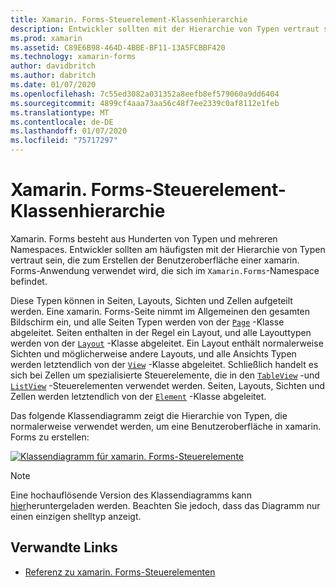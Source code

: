 ```yaml
---
title: Xamarin. Forms-Steuerelement-Klassenhierarchie
description: Entwickler sollten mit der Hierarchie von Typen vertraut sein, die zum Erstellen der Benutzeroberfläche einer xamarin. Forms-Anwendung verwendet werden.
ms.prod: xamarin
ms.assetid: C89E6B98-464D-4BBE-BF11-13A5FCBBF420
ms.technology: xamarin-forms
author: davidbritch
ms.author: dabritch
ms.date: 01/07/2020
ms.openlocfilehash: 7c55ed3082a031352a8eefb8ef579060a9dd6404
ms.sourcegitcommit: 4899cf4aaa73aa56c48f7ee2339c0af8112e1feb
ms.translationtype: MT
ms.contentlocale: de-DE
ms.lasthandoff: 01/07/2020
ms.locfileid: "75717297"
---
```

# <a name="xamarinforms-controls-class-hierarchy"></a>Xamarin. Forms-Steuerelement-Klassenhierarchie

Xamarin. Forms besteht aus Hunderten von Typen und mehreren Namespaces. Entwickler sollten am häufigsten mit der Hierarchie von Typen vertraut sein, die zum Erstellen der Benutzeroberfläche einer xamarin. Forms-Anwendung verwendet wird, die sich im `Xamarin.Forms`-Namespace befindet.

Diese Typen können in Seiten, Layouts, Sichten und Zellen aufgeteilt werden. Eine xamarin. Forms-Seite nimmt im Allgemeinen den gesamten Bildschirm ein, und alle Seiten Typen werden von der [`Page`](xref:Xamarin.Forms.Page) -Klasse abgeleitet. Seiten enthalten in der Regel ein Layout, und alle Layouttypen werden von der [`Layout`](xref:Xamarin.Forms.Layout) -Klasse abgeleitet. Ein Layout enthält normalerweise Sichten und möglicherweise andere Layouts, und alle Ansichts Typen werden letztendlich von der [`View`](xref:Xamarin.Forms.View) -Klasse abgeleitet. Schließlich handelt es sich bei Zellen um spezialisierte Steuerelemente, die in den [`TableView`](xref:Xamarin.Forms.TableView) -und [`ListView`](xref:Xamarin.Forms.ListView) -Steuerelementen verwendet werden. Seiten, Layouts, Sichten und Zellen werden letztendlich von der [`Element`](xref:Xamarin.Forms.Element) -Klasse abgeleitet.

Das folgende Klassendiagramm zeigt die Hierarchie von Typen, die normalerweise verwendet werden, um eine Benutzeroberfläche in xamarin. Forms zu erstellen:

[![Klassendiagramm für xamarin. Forms-Steuerelemente](class-hierarchy-images/class-diagram.png "Klassendiagramm für xamarin. Forms-Steuerelemente")](class-hierarchy-images/class-diagram-large.png#lightbox "Klassendiagramm für xamarin. Forms-Steuerelemente")

> [!NOTE]
> Eine hochauflösende Version des Klassendiagramms kann [hier](class-hierarchy-images/class-diagram-high-resolution.png)heruntergeladen werden. Beachten Sie jedoch, dass das Diagramm nur einen einzigen shelltyp anzeigt.

## <a name="related-links"></a>Verwandte Links

- [Referenz zu xamarin. Forms-Steuerelementen](~/xamarin-forms/user-interface/controls/index.md)
